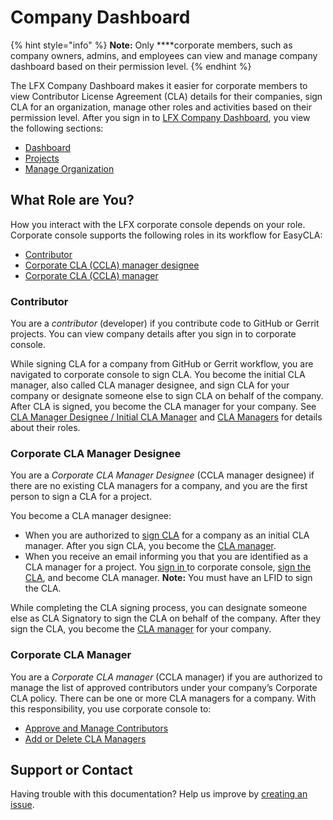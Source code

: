 # Company Dashboard

{% hint style="info" %}
**Note:** Only ****corporate members, such as company owners, admins, and employees can view and manage company dashboard based on their permission level.
{% endhint %}

The LFX Company Dashboard makes it easier for corporate members to view Contributor License Agreement \(CLA\) details for their companies, sign CLA for an organization, manage other roles and activities based on their permission level. After you sign in to [LFX Company Dashboard](http://member.lfx.linuxfoundation.org/), you view the following sections:

* [Dashboard](dashboard.md)
* [Projects](projects/)
* [Manage Organization](manage-organization.md)

## What Role are You? <a id="what-role-are-you"></a>

How you interact with the LFX corporate console depends on your role. Corporate console supports the following roles in its workflow for EasyCLA:

* [Contributor](./#contributor)
* [Corporate CLA \(CCLA\) manager designee](./#corporate-cla-manager-designee)
* [Corporate CLA \(CCLA\) manager](./#corporate-cla-manager)

### Contributor <a id="contributor"></a>

You are a _contributor_ \(developer\) if you contribute code to GitHub or Gerrit projects. You can view company details after you sign in to corporate console.

While signing CLA for a company from GitHub or Gerrit workflow, you are navigated to corporate console to sign CLA. You become the initial CLA manager, also called CLA manager designee, and sign CLA for your company or designate someone else to sign CLA on behalf of the company. After CLA is signed, you become the CLA manager for your company. See [CLA Manager Designee / Initial CLA Manager](../easycla/corporate-cla-manager-designee-or-initial-cla-manager/) and [CLA Managers](../easycla/corporate-cla-managers/) for details about their roles.

### Corporate CLA Manager Designee

You are a _Corporate CLA Manager Designee_ \(CCLA manager designee\) if there are no existing CLA managers for a company, and  you are the first person to sign a CLA for a project.

You become a CLA manager designee:

* When you are authorized to [sign CLA](../easycla/corporate-cla-manager-designee-or-initial-cla-manager/sign-corporate-cla-for-a-company.md) for a company as an initial CLA manager. After you sign CLA, you become the [CLA manager](../easycla/corporate-cla-managers/). 
* When you receive an email informing you that you are identified as a CLA manager for a project. You [sign in ](../easycla/corporate-cla-managers/sign-in-to-the-easycla-corporate-console.md)to corporate console,  [sign the CLA](../easycla/corporate-cla-manager-designee-or-initial-cla-manager/sign-corporate-cla-from-invitation.md), and become CLA manager. **Note:** You must have an LFID to sign the CLA.

While completing the CLA signing process, you can designate someone else as CLA Signatory to sign the CLA on behalf of the company. After they sign the CLA, you become the [CLA manager](../easycla/corporate-cla-managers/) for your company.

### Corporate CLA Manager <a id="corporate-cla-manager"></a>

You are a _Corporate CLA manager_ \(CCLA manager\) if you are authorized to manage the list of approved contributors under your company’s Corporate CLA policy. There can be one or more CLA managers for a company. With this responsibility, you use corporate console to:

* [Approve and Manage Contributors](../easycla/corporate-cla-managers/approve-and-manage-contributors.md)
* [Add or Delete CLA Managers](../easycla/corporate-cla-managers/add-or-delete-cla-managers.md)

## Support or Contact

Having trouble with this documentation? Help us improve by [creating an issue](https://github.com/communitybridge/docs/issues).

